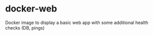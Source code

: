 # docker-web
Docker image to display a basic web app with some additional health checks (DB, pings)
